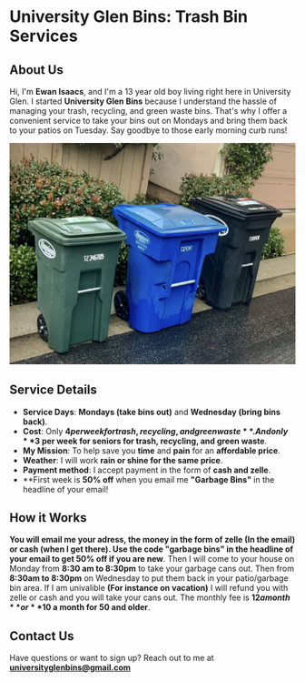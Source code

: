 # University Glen Bins: Trash Bin Services

## About Us
Hi, I'm **Ewan Isaacs**, and I'm a 13 year old boy living right here in University Glen. I started **University Glen Bins** because I understand the hassle of managing your trash, recycling, and green waste bins. That's why I offer a convenient service to take your bins out on Mondays and bring them back to your patios on Tuesday. Say goodbye to those early morning curb runs!

![Bins logo](bins.jpg)

## Service Details
- **Service Days**: **Mondays (take bins out)** and **Wednesday (bring bins back)**.
- **Cost**: Only **$4 per week for trash, recycling, and green waste**. And only **$3 per week for seniors for trash, recycling, and green waste**.
- **My Mission**: To help save you **time** and **pain** for an **affordable price**.
- **Weather**: I will work **rain or shine for the same price**.
- **Payment method**: I accept payment in the form of **cash and zelle**.
- **First week is **50% off** when you email me **"Garbage Bins"** in the headline of your email!

## How it Works 
**You will email me your adress, the money in the form of zelle (In the email) or cash (when I get there). Use the code "garbage bins" in the headline of your email to get 50% off if you are new**. Then I will come to your house on Monday from **8:30 am to 8:30pm** to take your garbage cans out. Then from **8:30am to 8:30pm** on Wednesday  to put them back in your patio/garbage bin area. If I am univalible **(For instance on vacation)** I will refund you with zelle or cash and you will take your cans out. The monthly fee is **$12 a month** or **$10 a month for 50 and older**.   


## Contact Us
Have questions or want to sign up? Reach out to me at **universityglenbins@gmail.com** 

